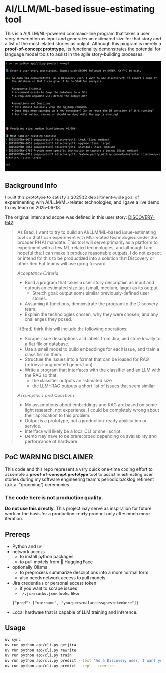 # AI/LLM/ML-based issue-estimating tool

This is a AI/LLM/ML-powered command-line program that takes a user story description as input and generates an estimated size for that story and a list of the most related stories as output. Although this program is merely a **proof-of-concept prototype**, its functionality demonstrates the potential for language model tools to assist in the agile story-building processes.

![](readme-demo.webp)

## Background Info

I built this prototype to satisfy a 2025Q2 department-wide goal of experimenting with AI/LLM/ML-related technologies, and I gave a live demo to my team on 2025-06-13.

The original intent and scope was defined in this user story: [DISCOVERY-942](https://issues.redhat.com/browse/DISCOVERY-942).

> As Brad, I want to try to build an AI/LLM/ML-based issue-estimating tool so that I can experiment with ML-related technologies under the broader RH AI mandate. This tool will serve primarily as a platform to experiment with a few ML-related technologies, and although I am hopeful that I can make it produce reasonable outputs, I do not expect or intend for this to be productized into a solution that Discovery or other Red Hat teams will use going forward.
>
> *Acceptance Criteria*
>
> * Build a program that takes a user story description as input and outputs an estimated size tag (small, medium, large) as its output.
>     * Stretch goal: output some similar previously-defined user stories.
> * Assuming it functions, demonstrate the program to the Discovery team.
> * Explain the technologies chosen, why they were chosen, and any challenges they posed.
>
> I (Brad) think this will include the following operations:
>
> * Scrape issue descriptions and labels from Jira, and store locally to a flat file or database.
> * Use a small model to build embeddings for each issue, and train a classifier on them.
> * Structure the issues into a format that can be loaded for RAG (retrieval-augmented generation).
> * Write a program that interfaces with the classifier and an LLM with the RAG so that:
>     * the classifier outputs an estimated size
>     * the LLM+RAG outputs a short list of issues that seem similar
>
> *Assumptions and Questions*
>
> * My assumptions about embeddings and RAG are based on some light research, not experience. I could be completely wrong about their application to this problem.
> * Output is a prototype, not a production-ready application or service.
> * Interface will likely be a local CLI or shell script.
> * Demo may have to be prerecorded depending on availability and performance of hardware.

## PoC WARNING DISCLAIMER

This code and this repo represent a very quick one-time coding effort to assemble a **proof-of-concept prototype** tool to assist in estimating user stories during my software engineering team's periodic backlog refiment (a.k.a. "grooming") ceremonies.

### The code here is not production quality.

**Do not use this directly.** This project may serve as inspiration for future work or the basis for a production-ready product only after much more iteration.

## Prereqs

* Python and uv
* network access
    * to install python packages
    * to pull models from 🤗 Hugging Face
* optionally Ollama
    * to preprocess summarize descriptions into a more normal form
    * also needs network access to pull models
* Jira credentials or personal access token
    * if you want to scrape issues
    * `~/.jirasucks.json` looks like:
    ```
    {"prod": ["username", "yourpersonalaccessgoestokenhere"]}
    ```
* Local hardware that is capable of LLM training and inference.

## Usage

```sh
uv sync
uv run python app/cli.py getjira
uv run python app/cli.py rewrite
uv run python app/cli.py train
uv run python app/cli.py predict --text "As a Discovery user, I want you to sudo make me a sandwich."
uv run python app/cli.py predict --repl --rewrite
```
